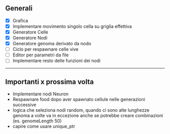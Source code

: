 ## Generali
- [x] Grafica
- [x] Implementare movimento singolo cella su griglia effettiva
- [x] Generatore Celle
- [x] Generatore Nodi
- [x] Generatore genoma derivato da nodo
- [ ] Ciclo per respawnare celle vive
- [ ] Editor per parametri da file
- [ ] Implementare resto delle funzioni dei nodi

---

## Importanti x prossima volta

- Implementare nodi Neuron
- Respawnare food dopo aver spawnato cellule nelle generazioni successive
- logica che seleziona nodi random, quando ci sono alte lunghezze genoma a volte va in eccezione anche se potrebbe creare combinazioni (es. genomeLength 50)
- capire come usare unique_ptr 